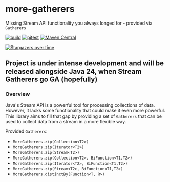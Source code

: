 # more-gatherers

Missing Stream API functionality you always longed for - provided via `Gatherers`

[![build](https://github.com/pivovarit/more-gatherers/actions/workflows/build.yml/badge.svg?branch=main)](https://github.com/pivovarit/more-gatherers/actions/workflows/build.yml)
[![pitest](https://github.com/pivovarit/more-gatherers/actions/workflows/pitest.yml/badge.svg?branch=main)](https://pivovarit.github.io/more-gatherers)
[![Maven Central](https://maven-badges.herokuapp.com/maven-central/com.pivovarit/more-gatherers/badge.svg)](https://maven-badges.herokuapp.com/maven-central/com.pivovarit/more-gatherers)

[![Stargazers over time](https://starchart.cc/pivovarit/more-gatherers.svg?variant=adaptive)](https://starchart.cc/pivovarit/more-gatherers)

## Project is under intense development and will be released alongside Java 24, when Stream Gatherers go GA (hopefully)

### Overview

Java's Stream API is a powerful tool for processing collections of data. However, it lacks some functionality that could make it even more powerful. This library aims to fill that gap by providing a set of `Gatherers` that can be used to collect data from a stream in a more flexible way.

Provided `Gatherers`:
- `MoreGatherers.zip(Collection<T2>)`
- `MoreGatherers.zip(Iterator<T2>)`
- `MoreGatherers.zip(Stream<T2>)`
- `MoreGatherers.zip(Collection<T2>, BiFunction<T1,T2>)`
- `MoreGatherers.zip(Iterator<T2>, BiFunction<T1,T2>)`
- `MoreGatherers.zip(Stream<T2>, BiFunction<T1,T2>)`
- `MoreGatherers.distinctBy(Function<T, R>)`
